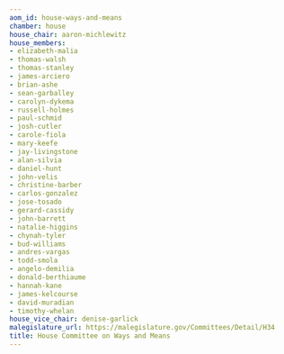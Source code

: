 ```yaml
---
aom_id: house-ways-and-means
chamber: house
house_chair: aaron-michlewitz
house_members:
- elizabeth-malia
- thomas-walsh
- thomas-stanley
- james-arciero
- brian-ashe
- sean-garballey
- carolyn-dykema
- russell-holmes
- paul-schmid
- josh-cutler
- carole-fiola
- mary-keefe
- jay-livingstone
- alan-silvia
- daniel-hunt
- john-velis
- christine-barber
- carlos-gonzalez
- jose-tosado
- gerard-cassidy
- john-barrett
- natalie-higgins
- chynah-tyler
- bud-williams
- andres-vargas
- todd-smola
- angelo-demilia
- donald-berthiaume
- hannah-kane
- james-kelcourse
- david-muradian
- timothy-whelan
house_vice_chair: denise-garlick
malegislature_url: https://malegislature.gov/Committees/Detail/H34
title: House Committee on Ways and Means
---
```

